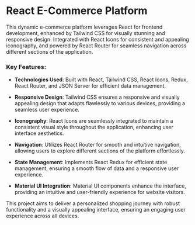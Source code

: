 # React E-Commerce Platform

This dynamic e-commerce platform leverages React for frontend development, enhanced by Tailwind CSS for visually stunning and responsive design. Integrated with React Icons for consistent and appealing iconography, and powered by React Router for seamless navigation across different sections of the application.

### Key Features:

- **Technologies Used**: Built with React, Tailwind CSS, React Icons, Redux, React Router, and JSON Server for efficient data management.

- **Responsive Design**: Tailwind CSS ensures a responsive and visually appealing design that adapts flawlessly to various devices, providing a seamless user experience.

- **Iconography**: React Icons are seamlessly integrated to maintain a consistent visual style throughout the application, enhancing user interface aesthetics.

- **Navigation**: Utilizes React Router for smooth and intuitive navigation, allowing users to explore different sections of the platform effortlessly.

- **State Management**: Implements React Redux for efficient state management, ensuring a smooth flow of data and a responsive user experience.

- **Material UI Integration**: Material UI components enhance the interface, providing an intuitive and user-friendly experience for website visitors.

This project aims to deliver a personalized shopping journey with robust functionality and a visually appealing interface, ensuring an engaging user experience across all devices.
